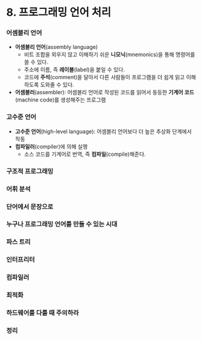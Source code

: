 # 8. 프로그래밍 언어 처리

### 어셈블리 언어

- **어셈블리 언어**(assembly language)
  - 비트 조합을 외우지 않고 이해하기 쉬운 **니모닉**(mnemonics)을 통해 명령어를 쓸 수 있다.
  - 주소에 이름, 즉 **레이블**(label)을 붙일 수 있다.
  - 코드에 **주석**(comment)을 달아서 다른 사람들이 프로그램을 더 쉽게 읽고 이해하도록 도와줄 수 있다.
- **어셈블러**(assembler): 어셈블리 언어로 작성된 코드를 읽어서 동등한 **기계어 코드**(machine code)를 생성해주는 프로그램



### 고수준 언어

- **고수준 언어**(high-level language): 어셈블리 언어보다 더 높은 추상화 단계에서 작동
- **컴파일러**(compiler)에 의해 실행
  - 소스 코드를 기계어로 번역, 즉 **컴파일**(compile)해준다.



### 구조적 프로그래밍



### 어휘 분석



### 단어에서 문장으로



### 누구나 프로그래밍 언어를 만들 수 있는 시대



### 파스 트리



### 인터프리터



### 컴파일러



### 최적화



### 하드웨어를 다룰 때 주의하라



### 정리

